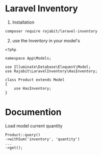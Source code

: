 # Laravel Inventory

1. Installation
```sh
composer require rajabit/laravel-inventory
```

2. use the Inventory in your model's
```
<?php

namespace App\Models;

use Illuminate\Database\Eloquent\Model;
use Rajabit\LaravelInventory\HasInventory;

class Product extends Model
{
    use HasInventory;
}
```

# Documention
Load model current quantity
```
Product::query()
->withSum('inventory', 'quantity')
...
->get();
```

